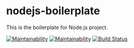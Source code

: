 # nodejs-boilerplate
This is the boilerplate for Node.js project.

[![Maintainability](https://api.codeclimate.com/v1/badges/e4c8bc39beb9494906bf/maintainability)](https://codeclimate.com/github/subakaev/nodejs-boilerplate/maintainability)
[![Maintainability](https://api.codeclimate.com/v1/badges/e4c8bc39beb9494906bf/maintainability)](https://codeclimate.com/github/subakaev/nodejs-boilerplate/maintainability)
[![Build Status](https://travis-ci.org/subakaev/nodejs-boilerplate.svg?branch=master)](https://travis-ci.org/subakaev/nodejs-boilerplate)
